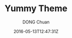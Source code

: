 ---
title: "Yummy Theme"
github: https://github.com/DONGChuan/Yummy-Jekyll
demo: http://dongchuan.github.io/
author: DONG Chuan
ssg:
  - Jekyll
cms:
  - No Cms
date: 2016-05-13T12:47:31Z
github_branch: master
stale: true
---
